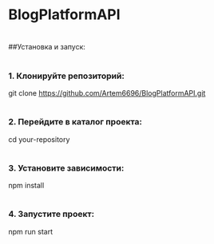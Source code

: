 # BlogPlatformAPI
#

##Установка и запуск:
#
### 1. Клонируйте репозиторий:


   git clone https://github.com/Artem6696/BlogPlatformAPI.git
#
### 2. Перейдите в каталог проекта:


  cd your-repository

#
### 3. Установите зависимости:


   npm install

#
### 4. Запустите проект:


   npm run start
